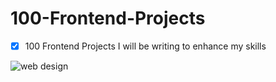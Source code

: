 # 100-Frontend-Projects
- [x] 100 Frontend Projects I will be writing to enhance my skills
<img src="https://bs-uploads.toptal.io/blackfish-uploads/components/blog_post_page/content/cover_image_file/cover_image/686321/retina_1708x683_staging.toptal.net_designers_ux_minimalist-brutalist-web-design-92ef53170f74a492eecb6562729c5d24.png" alt="web design">
